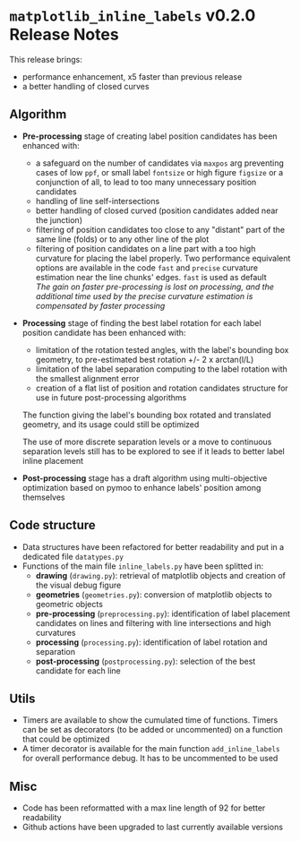 `matplotlib_inline_labels` v0.2.0 Release Notes
===============================================

This release brings:
- performance enhancement, x5 faster than previous release
- a better handling of closed curves 

Algorithm
---------
- **Pre-processing** stage of creating label position candidates has been enhanced with:
  - a safeguard on the number of candidates via `maxpos` arg preventing cases of low `ppf`, or small label `fontsize` or high figure `figsize` or a conjunction of all, to lead to too many unnecessary position candidates
  - handling of line self-intersections
  - better handling of closed curved (position candidates added near the junction)
  - filtering of position candidates too close to any "distant" part of the same line (folds) or to any other line of the plot 
  - filtering of position candidates on a line part with a too high curvature for placing the label properly. Two performance equivalent options are available in the code `fast` and `precise` curvature estimation near the line chunks' edges. `fast` is used as default  
  *The gain on faster pre-processing is lost on processing, and the additional time used by the precise curvature estimation is compensated  by faster processing*
- **Processing** stage of finding the best label rotation for each label position candidate has been enhanced with:
  - limitation of the rotation tested angles, with the label's bounding box geometry, to pre-estimated best rotation +/- 2  x arctan(l/L)
  - limitation of the label separation computing to the label rotation with the smallest alignment error
  - creation of a flat list of position and rotation candidates structure for use in future post-processing algorithms

  The function giving the label's bounding box rotated and translated geometry, and its usage could still be optimized 

  The use of more discrete separation levels or a move to continuous separation levels still has to be explored to see if it leads to better label inline placement
- **Post-processing** stage has a draft algorithm using multi-objective optimization based on pymoo to enhance labels' position among themselves

Code structure
--------------
- Data structures have been refactored for better readability and put in a dedicated file `datatypes.py`
- Functions of the main file `inline_labels.py` have been splitted in:
  - **drawing** (`drawing.py`): retrieval of matplotlib objects and creation of the visual debug figure
  - **geometries** (`geometries.py`): conversion of matplotlib objects to geometric objects
  - **pre-processing** (`preprocessing.py`): identification of label placement candidates on lines and filtering with line intersections and high curvatures
  - **processing** (`processing.py`): identification of label rotation and separation
  - **post-processing** (`postprocessing.py`): selection of the best candidate for each line

Utils
-----
- Timers are available to show the cumulated time of functions. Timers can be set as decorators (to be added or uncommented) on a function that could be optimized
- A timer decorator is available for the main function `add_inline_labels` for overall performance debug. It has to be uncommented to be used

Misc
----
- Code has been reformatted with a max line length of 92 for better readability
- Github actions have been upgraded to last currently available versions